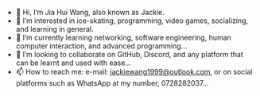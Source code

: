 - 👋 Hi, I’m Jia Hui Wang, also known as Jackie.
- 👀 I’m interested in ice-skating, programming, video games, socializing, and learning in general.
- 🌱 I’m currently learning networking, software engineering, human computer interaction, and advanced programming...
- 💞️ I’m looking to collaborate on GitHub, Discord, and any platform that can be learnt and used with ease...
- 📫 How to reach me: e-mail: jackiewang1999@outlook.com, or on social platforms such as WhatsApp at my number, 0728282037...

<!---
jackiewang1999/jackiewang1999 is a ✨ special ✨ repository because its `README.md` (this file) appears on your GitHub profile.
You can click the Preview link to take a look at your changes.
--->
